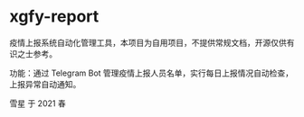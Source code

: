 # xgfy-report

疫情上报系统自动化管理工具，本项目为自用项目，不提供常规文档，开源仅供有识之士参考。

功能：通过 Telegram Bot 管理疫情上报人员名单，实行每日上报情况自动检查，上报异常自动通知。

雪星 于 2021 春
